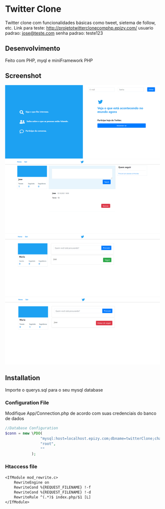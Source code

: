 # Twitter Clone

Twitter clone com funcionalidades básicas como tweet, sietema de follow, etc.
Link para teste: http://projetotwitterclonecomphp.epizy.com/
usuario padrao: jose@teste.com
senha padrao: teste123

## Desenvolvimento
Feito com PHP, myql e miniFramework PHP

## Screenshot
![Screenshot](img/Screenshots/Twitter-Screenshot-home.png)
![Screenshot](img/Screenshots/Twitter-Screenshot-1.png)
![Screenshot](img/Screenshots/Twitter-Screenshot-2.png)
![Screenshot](img/Screenshots/Twitter-Screenshot-3.png)

## Installation
Importe o querys.sql para o seu mysql database 

### Configuration File

Modifique App/Connection.php de acordo com suas credenciais do banco de dados

``` PHP
//Database Configuration
$conn = new \PDO(
				"mysql:host=localhost.epizy.com;dbname=twitterClone;charset=utf8",
				"root",
				"" 
			);
```

### Htaccess file
```
<IfModule mod_rewrite.c>
	RewriteEngine on
	RewriteCond %{REQUEST_FILENAME} !-f
	RewriteCond %{REQUEST_FILENAME} !-d
	RewriteRule ^(.*)$ index.php/$1 [L]
</IfModule>
```
